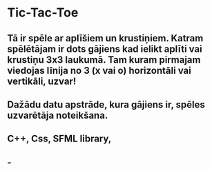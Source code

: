 # Tic-Tac-Toe

## Tā ir spēle ar aplīšiem un krustiņiem. Katram spēlētājam ir dots gājiens kad ielikt aplīti vai krustiņu 3x3 laukumā. Tam kuram pirmajam viedojas līnija no 3 (x vai o) horizontāli vai vertikāli, uzvar!

## Dažādu datu apstrāde, kura gājiens ir, spēles uzvarētāja noteikšana.

## C++, Css, SFML library, 

## -
